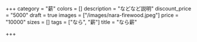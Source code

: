 +++
category = "薪"
colors = []
description = "などなど説明"
discount_price = "5000"
draft = true
images = ["/images/nara-firewood.jpeg"]
price = "10000"
sizes = []
tags = ["なら", "薪"]
title = "なら薪"

+++
